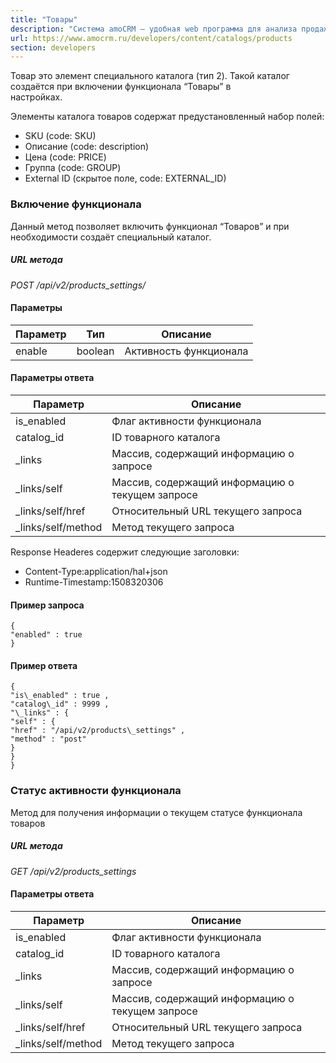 ```yaml
---
title: "Товары"
description: "Система amoCRM – удобная web программа для анализа продаж, доступная в режиме online из любой точки мира! Подробности узнавайте по указанным на сайте телефонам в Москве."
url: https://www.amocrm.ru/developers/content/catalogs/products
section: developers
---
```


Товар это элемент специального каталога (тип 2). Такой каталог создаётся при включении функционала “Товары” в  
настройках.

Элементы каталога товаров содержат предустановленный набор полей:

- SKU (code: SKU)
- Описание (code: description)
- Цена (code: PRICE)
- Группа (code: GROUP)
- External ID (скрытое поле, code: EXTERNAL\_ID)

### Включение функционала

Данный метод позволяет включить функционал “Товаров” и при необходимости создаёт специальный каталог.

##### URL метода

*POST /api/v2/products\_settings/*

#### Параметры

| Параметр | Тип | Описание |
| --- | --- | --- |
| enable | boolean | Активность функционала |

#### Параметры ответа

| Параметр | Описание |
| --- | --- |
| is\_enabled | Флаг активности функционала |
| catalog\_id | ID товарного каталога |
| \_links | Массив, содержащий информацию о запросе |
| \_links/self | Массив, содержащий информацию о текущем запросе |
| \_links/self/href | Относительный URL текущего запроса |
| \_links/self/method | Метод текущего запроса |

Response Headeres содержит следующие заголовки:

- Content-Type:application/hal+json
- Runtime-Timestamp:1508320306

#### Пример запроса

```
{
"enabled" : true
}
```

#### Пример ответа

```
{
"is\_enabled" : true ,
"catalog\_id" : 9999 ,
"\_links" : {
"self" : {
"href" : "/api/v2/products\_settings" ,
"method" : "post"
}
}
}
```

### Статус активности функционала

Метод для получения информации о текущем статусе функционала товаров

##### URL метода

*GET /api/v2/products\_settings*

#### Параметры ответа

| Параметр | Описание |
| --- | --- |
| is\_enabled | Флаг активности функционала |
| catalog\_id | ID товарного каталога |
| \_links | Массив, содержащий информацию о запросе |
| \_links/self | Массив, содержащий информацию о текущем запросе |
| \_links/self/href | Относительный URL текущего запроса |
| \_links/self/method | Метод текущего запроса |